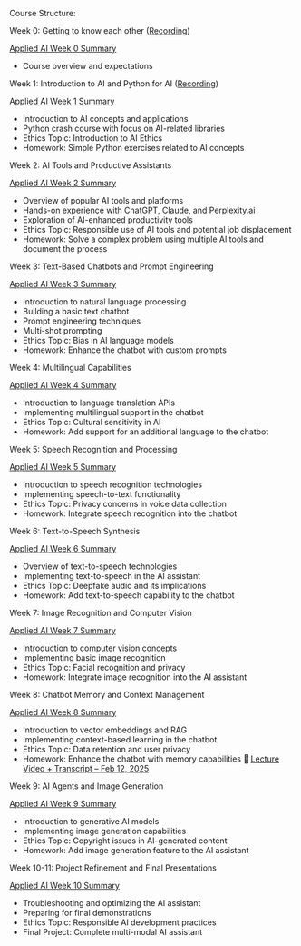 Course Structure:

Week 0: Getting to know each other ([Recording](https://drive.google.com/file/d/1rA-k8N8Cfm2xNTKTrLe_aOD10AAu-OF5/view))

[Applied AI Week 0 Summary](https://www.notion.so/Applied-AI-Week-0-Summary-14b5898ce27a80eb8948cb60f0959361?pvs=21)

- Course overview and expectations

Week 1: Introduction to AI and Python for AI ([Recording](https://drive.google.com/file/d/1pSSxPuJr2t3rGHK5uLl5QmTcp6kexSvg/view?usp=sharing)) 

[Applied AI Week 1 Summary](https://www.notion.so/Applied-AI-Week-1-Summary-14b5898ce27a8053958bdcad365d239d?pvs=21)

- Introduction to AI concepts and applications
- Python crash course with focus on AI-related libraries
- Ethics Topic: Introduction to AI Ethics
- Homework: Simple Python exercises related to AI concepts

Week 2: AI Tools and Productive Assistants 

[Applied AI Week 2 Summary](https://www.notion.so/Applied-AI-Week-2-Summary-14b5898ce27a808ebd93dc5324c9e77b?pvs=21)

- Overview of popular AI tools and platforms
- Hands-on experience with ChatGPT, Claude, and [Perplexity.ai](http://perplexity.ai/)
- Exploration of AI-enhanced productivity tools
- Ethics Topic: Responsible use of AI tools and potential job displacement
- Homework: Solve a complex problem using multiple AI tools and document the process

Week 3: Text-Based Chatbots and Prompt Engineering 

[Applied AI Week 3 Summary](https://www.notion.so/Applied-AI-Week-3-Summary-14b5898ce27a80b8a9dbff32da022d28?pvs=21)

- Introduction to natural language processing
- Building a basic text chatbot
- Prompt engineering techniques
- Multi-shot prompting
- Ethics Topic: Bias in AI language models
- Homework: Enhance the chatbot with custom prompts

Week 4: Multilingual Capabilities 

[Applied AI Week 4 Summary](https://www.notion.so/Applied-AI-Week-4-Summary-14b5898ce27a8012b449fe9b650fd0f0?pvs=21)

- Introduction to language translation APIs
- Implementing multilingual support in the chatbot
- Ethics Topic: Cultural sensitivity in AI
- Homework: Add support for an additional language to the chatbot

Week 5: Speech Recognition and Processing 

[Applied AI Week 5 Summary](https://www.notion.so/Applied-AI-Week-5-Summary-14b5898ce27a806489adf79574a48e5e?pvs=21)

- Introduction to speech recognition technologies
- Implementing speech-to-text functionality
- Ethics Topic: Privacy concerns in voice data collection
- Homework: Integrate speech recognition into the chatbot

Week 6: Text-to-Speech Synthesis 

[Applied AI Week 6 Summary](https://www.notion.so/Applied-AI-Week-6-Summary-14b5898ce27a80afb339cc7b49c8626e?pvs=21)

- Overview of text-to-speech technologies
- Implementing text-to-speech in the AI assistant
- Ethics Topic: Deepfake audio and its implications
- Homework: Add text-to-speech capability to the chatbot

Week 7: Image Recognition and Computer Vision 

[Applied AI Week 7 Summary](https://www.notion.so/Applied-AI-Week-7-Summary-14b5898ce27a80bf945dc283aa0d14b5?pvs=21)

- Introduction to computer vision concepts
- Implementing basic image recognition
- Ethics Topic: Facial recognition and privacy
- Homework: Integrate image recognition into the AI assistant

Week 8: Chatbot Memory and Context Management 

[Applied AI Week 8 Summary](https://www.notion.so/Applied-AI-Week-8-Summary-14b5898ce27a80dba9b3f9e47143cf4f?pvs=21)

- Introduction to vector embeddings and RAG
- Implementing context-based learning in the chatbot
- Ethics Topic: Data retention and user privacy
- Homework: Enhance the chatbot with memory capabilities
🎥 [Lecture Video + Transcript – Feb 12, 2025](https://github.com/...)

Week 9: AI Agents and Image Generation 

[Applied AI Week 9 Summary](https://www.notion.so/Applied-AI-Week-9-Summary-14b5898ce27a80f58f3cea739837e646?pvs=21)

- Introduction to generative AI models
- Implementing image generation capabilities
- Ethics Topic: Copyright issues in AI-generated content
- Homework: Add image generation feature to the AI assistant

Week 10-11: Project Refinement and Final Presentations 

[Applied AI Week 10 Summary](https://www.notion.so/Applied-AI-Week-10-Summary-14b5898ce27a8034bbc6f2c2f9773566?pvs=21)

- Troubleshooting and optimizing the AI assistant
- Preparing for final demonstrations
- Ethics Topic: Responsible AI development practices
- Final Project: Complete multi-modal AI assistant
